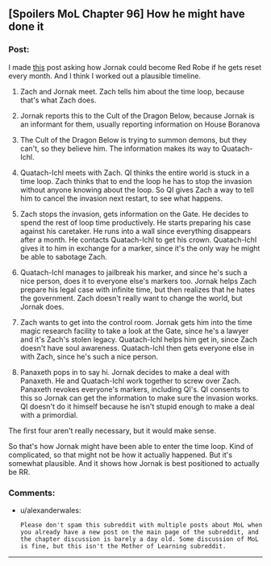 ## [Spoilers MoL Chapter 96] How he might have done it

### Post:

I made [this](www.reddit.com/r/rational/comments/as4yqo/spoilers_mol_chapter_96_how_did_he/) post asking how Jornak could become Red Robe if he gets reset every month. And I think I worked out a plausible timeline.

1) Zach and Jornak meet. Zach tells him about the time loop, because that's what Zach does.

2) Jornak reports this to the Cult of the Dragon Below, because Jornak is an informant for them, usually reporting information on House Boranova

3) The Cult of the Dragon Below is trying to summon demons, but they can't, so they believe him. The information makes its way to Quatach-Ichl.

4) Quatach-Ichl meets with Zach. QI thinks the entire world is stuck in a time loop. Zach thinks that to end the loop he has to stop the invasion without anyone knowing about the loop. So QI gives Zach a way to tell him to cancel the invasion next restart, to see what happens.

5) Zach stops the invasion, gets information on the Gate. He decides to spend the rest of loop time productively. He starts preparing his case against his caretaker. He runs into a wall since everything disappears after a month. He contacts Quatach-Ichl to get his crown. Quatach-Ichl gives it to him in exchange for a marker, since it's the only way he might be able to sabotage Zach.

6) Quatach-Ichl manages to jailbreak his marker, and since he's such a nice person, does it to everyone else's markers too. Jornak helps Zach prepare his legal case with infinite time, but then realizes that he hates the government. Zach doesn't really want to change the world, but Jornak does.

7) Zach wants to get into the control room. Jornak gets him into the time magic research facility to take a look at the Gate, since he's a lawyer and it's Zach's stolen legacy. Quatach-Ichl helps him get in, since Zach doesn't have soul awareness. Quatach-Ichl then gets everyone else in with Zach, since he's such a nice person.

8) Panaxeth pops in to say hi. Jornak decides to make a deal with Panaxeth. He and Quatach-Ichl work together to screw over Zach. Panaxeth revokes everyone's markers, including QI's. QI consents to this so Jornak can get the information to make sure the invasion works. QI doesn't do it himself because he isn't stupid enough to make a deal with a primordial.

The first four aren't really necessary, but it would make sense.

So that's how Jornak might have been able to enter the time loop. Kind of complicated, so that might not be how it actually happened. But it's somewhat plausible. And it shows how Jornak is best positioned to actually be RR.

### Comments:

- u/alexanderwales:
  ```
  Please don't spam this subreddit with multiple posts about MoL when you already have a new post on the main page of the subreddit, and the chapter discussion is barely a day old. Some discussion of MoL is fine, but this isn't the Mother of Learning subreddit.
  ```

---

